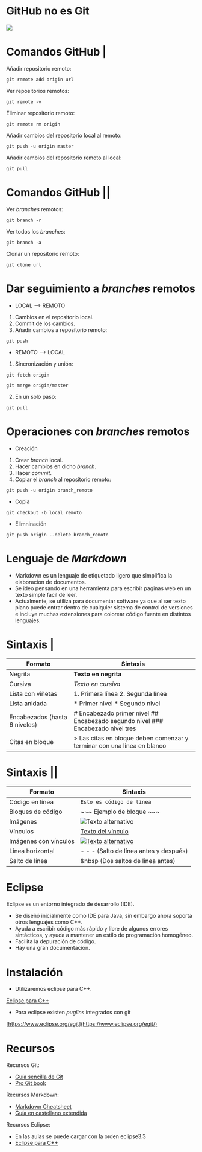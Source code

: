 # GitHub no es Git
![](https://solanch96.files.wordpress.com/2017/06/github.gif?w=500&h=236&crop=1)

# Comandos GitHub |
Añadir repositorio remoto:

`git remote add origin url`

Ver repositorios remotos:

`git remote -v`

Eliminar repositorio remoto:

`git remote rm origin`

Añadir cambios del repositorio local al remoto:

`git push -u origin master`

Añadir cambios del repositorio remoto al local:

`git pull`

# Comandos GitHub ||
Ver *branches* remotos:

`git branch -r`

Ver todos los *branches*:

`git branch -a`

Clonar un repositorio remoto:

`git clone url`

# Dar seguimiento a *branches* remotos
* LOCAL --> REMOTO
1. Cambios en el repositorio local.
2. Commit de los cambios.
3. Añadir cambios a repositorio remoto:

`git push`

* REMOTO --> LOCAL
1. Sincronización y unión:

`git fetch origin`

`git merge origin/master`

2. En un solo paso:

`git pull`

# Operaciones con *branches* remotos
* Creación

1. Crear *branch* local.
2. Hacer cambios en dicho *branch*.
3. Hacer *commit*.
4. Copiar el *branch* al repositorio remoto:

`git push -u origin branch_remoto`

* Copia

`git checkout -b local remoto`

* Elimninación

`git push origin --delete branch_remoto`

# Lenguaje de *Markdown*
* Markdown es un lenguaje de etiquetado ligero que simplifica la elaboracion de documentos.
* Se ideo pensando en una herramienta para escribir paginas web en un texto simple facil de leer.
* Actualmente, se utiliza para documentar software ya que al ser texto plano puede entrar dentro de cualquier sistema de control de versiones e incluye muchas extensiones para colorear código fuente en distintos lenguajes.

# Sintaxis |

|Formato  |Sintaxis  |
|----------|----------|
|Negrita|**Texto en negrita**|
|Cursiva|*Texto en cursiva*|
|Lista con viñetas|1. Primera línea 2. Segunda línea|
|Lista anidada|	* Primer nivel * Segundo nivel|
|Encabezados (hasta 6 niveles)|# Encabezado primer nivel ## Encabezado segundo nivel ### Encabezado nivel tres|
|Citas en bloque|> Las citas en bloque deben comenzar y terminar con una línea en blanco|

# Sintaxis ||

|Formato  |Sintaxis  |
|----------|----------|
|Código en línea|`Esto es código de línea`|
|Bloques de código|~~~ Ejemplo de bloque ~~~|
|Imágenes|![Texto alternativo](url/imagen.png)|
|Vínculos|[Texto del vínculo](url)|
|Imágenes con vínculos|[![Texto alternativo](imagen)](url)|
|Línea horizontal|- - - (Salto de línea antes y después)|
|Salto de línea|&nbsp (Dos saltos de línea antes)|

# Eclipse

Eclipse es un entorno integrado de desarrollo (IDE).
* Se diseñó inicialmente como IDE para Java, sin embargo ahora soporta otros lenguajes como C++.
* Ayuda a escribir código más rápido y libre de algunos errores sintácticos, y ayuda a mantener un estilo de programación homogéneo.
* Facilita la depuración de código.
* Hay una gran documentación.

# Instalación
* Utilizaremos eclipse para C++.

[Eclipse para C++](https://www.eclipse.org/downloads/packages/release/photon/r/eclipse-ide-cc-developers)

* Para eclipse existen *puglins* integrados con git

[https://www.eclipse.org/egit](https://www.eclipse.org/egit/)

 # Recursos
Recursos Git:
* [Guía sencilla de Git](http://rogerdudler.github.io/git-guide/index.es.html)
* [Pro Git book](https://git-scm.com/book/en/v2)

Recursos Markdown:
* [Markdown Cheatsheet](https://github.com/adam-p/markdown-here/wiki/Markdown-Cheatsheet)
* [Guía en castellano extendida](https://joedicastro.com/pages/markdown.html)

Recursos Eclipse:
* En las aulas se puede cargar con la orden eclipse3.3
* [Eclipse para C++](https://www.eclipse.org/downloads/packages/release/photon/r/eclipse-ide-cc-developers)
